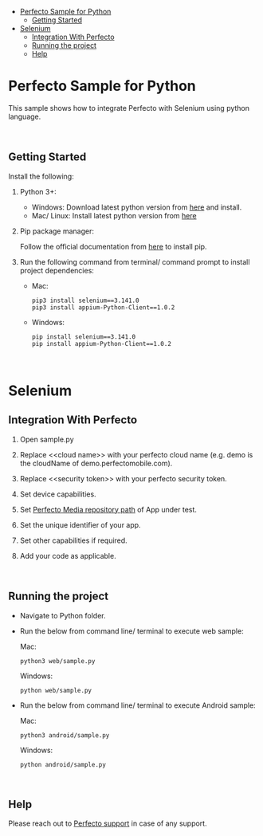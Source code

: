 - [Perfecto Sample for Python](#perfecto-sample-for-python)
  - [Getting Started](#getting-started)
- [Selenium](#selenium)
  - [Integration With Perfecto](#integration-with-perfecto)
  - [Running the project](#running-the-project)
  - [Help](#help)

# Perfecto Sample for Python

This sample shows how to integrate Perfecto with Selenium using python language.

</br>

## Getting Started

Install the following:

1. Python 3+:
    
    * Windows: 
            Download latest python version from [here](https://www.python.org/downloads/windows/) and install.
    * Mac/ Linux:
            Install latest python version from [here](https://www.python.org/downloads)

          
 2. Pip package manager:

    Follow the official documentation from [here](https://pip.pypa.io/en/stable/installing/) to install pip.

 3. Run the following command from terminal/ command prompt to install project dependencies:
    - Mac:
    
          pip3 install selenium==3.141.0
          pip3 install appium-Python-Client==1.0.2

    - Windows:
  
          pip install selenium==3.141.0
          pip install appium-Python-Client==1.0.2

    </br>

# Selenium

## Integration With Perfecto

1. Open sample.py
   
2. Replace <\<cloud name>> with your perfecto cloud name (e.g. demo is the cloudName of demo.perfectomobile.com).

3. Replace <\<security token>> with your perfecto security token.

4. Set device capabilities.

5. Set [Perfecto Media repository path](https://developers.perfectomobile.com/display/TT/Upload+a+file+to+the+repository+via+API+using+Postman+or+cURL) of App under test.

6. Set the unique identifier of your app.

7. Set other capabilities if required.
   
8. Add your code as applicable.

</br>

## Running the project

- Navigate to Python folder.

- Run the below from command line/ terminal to execute web sample:

  Mac: 
    
      python3 web/sample.py

  Windows:
  
      python web/sample.py

- Run the below from command line/ terminal to execute Android sample:

  Mac: 

      python3 android/sample.py

  Windows: 
  
      python android/sample.py

</br>

## Help

Please reach out to [Perfecto support](https://support.perfecto.io) in case of any support.